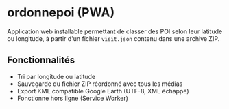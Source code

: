 # ordonnepoi (PWA)

Application web installable permettant de classer des POI selon leur latitude ou longitude, à partir d'un fichier `visit.json` contenu dans une archive ZIP.

## Fonctionnalités
- Tri par longitude ou latitude
- Sauvegarde du fichier ZIP réordonné avec tous les médias
- Export KML compatible Google Earth (UTF-8, XML échappé)
- Fonctionne hors ligne (Service Worker)
